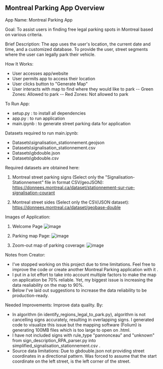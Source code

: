 ## Montreal Parking App Overview ##

App Name:
Montreal Parking App

Goal:
To assist users in finding free legal parking spots in Montreal based on various criteria.

Brief Description:
The app uses the user's location, the current date and time, and a customized database. To provide the user, street segments where the user can legally park their vehicle. 

How It Works:
- User accesses app/website
- User permits app to access their location
- User clicks button to "Generate Map"
- User interacts with map to find where they would like to park
   -- Green Zones: Allowed to park
   -- Red Zones: Not allowed to park

To Run App:
- setup.py : to install all dependencies
- app.py : to run application
- main.ipynb : to generate street parking data for application

Datasets required to run main.ipynb:
- Datasets\signalisation_stationnement.geojson
- Datasets\signalisation_stationnement.csv
- Datasets\gbdouble.json
- Datasets\gbdouble.csv

Required datasets are obtained here: 
1) Montreal street parking signs (Select only the "Signalisation- Stationnement" file in format CSV/geoJSON): 
https://donnees.montreal.ca/dataset/stationnement-sur-rue-signalisation-courant

2) Montreal street sides (Select only the CSV/JSON dataset):
https://donnees.montreal.ca/dataset/geobase-double



Images of Application:

1. Welcome Page
![image](https://github.com/user-attachments/assets/7e6ce3af-cdc0-46b1-9013-ebd4a1df162c)

2. Parking map Page:
![image](https://github.com/user-attachments/assets/be804da0-ff40-4480-8806-1d596c5121cd)

3. Zoom-out map of parking coverage:
![image](https://github.com/user-attachments/assets/5d846468-f45a-4acf-8c68-a08f8897a4ec)

Notes from Creator:
- I've stopped working on this project due to time limitations. Feel free to improve the code or create another Montreal Parking application with it .
- I put in a lot effort to take into account multiple factors to make the map on application be 70% reliable. Yet, my biggest issue is increasing the data realiability on the map to 90%.
- Below I've laid out suggestions to increase the data reliability to be production-ready.

Needed Improvements:
Improve data quality. By:
- In algorithm (in identify_regions_legal_to_park.py), algorithm is not cancelling signs accurately, resulting in overlapping signs. I generated code to visualize this issue but the mapping software (Folium) is generating 100MB files which is too large to open on .html.
- I have not included signs with rule_type "pannonceau" and "unknown" from sign_description_RPA_parser.py into simplified_signalisation_stationnement.csv .
- Source data limitations: Due to gbdouble.json not providing street coordinates in a directional pattern. Was forced to assume that the start coordinate on the left street, is the left corner of the street. 



